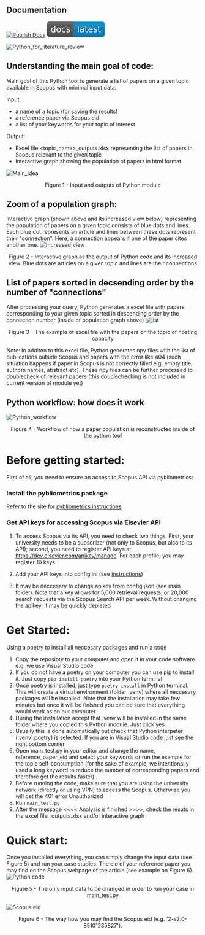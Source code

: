 
## Documentation
[![Publish Docs](https://github.com/Ildar-Daminov/Python_for_literature_review_in_Scopus/actions/workflows/main.yml/badge.svg)](https://github.com/Ildar-Daminov/Python_for_literature_review_in_Scopus/actions/workflows/main.yml)
[![Check Documentation](docs/docs_badge.svg)](https://ildar-daminov.github.io/Python_for_literature_review_in_Scopus/)


![Python_for_literature_review](https://user-images.githubusercontent.com/73365375/208320965-24fe4441-5ca9-4749-bb73-f17045f511e1.jpg)

## Understanding the main goal of code:

Main goal of this Python tool is generate a list of papers on a given topic available in Scopus with minimal input data.

Input:
- a name of a topic (for saving the results)
- a reference paper via Scopus eid 
- a list of your keywords for your topic of interest

Output: 
- Excel file <topic_name>_outputs.xlsx representing the list of papers in Scopus relevant to the  given topic
- Interactive graph showing the population of papers in html format

![Main_idea](https://user-images.githubusercontent.com/73365375/210181715-3f7a659e-c6c0-4b7e-a9a7-1c714d476af2.jpg)
<p align="center">Figure 1 - Input and outputs of Python module </p>


## Zoom of a population graph: 
Interactive graph (shown above and its increased view below) representing the population of papers on a given topic consists of blue dots and lines.
Each blue dot represents an article and lines between these dots represent their "connection". Here, a connection appears if one of the paper cites another one. 
![increased_view](https://user-images.githubusercontent.com/73365375/208321127-40c12253-d77d-4fd7-af8c-2f91d962877d.jpg)
<p align="center">Figure 2 - Interactive graph as the output of Python code and its increased view. Blue dots are articles on a given topic and lines are their connections </p>

## List of papers sorted in decsending order by the number of "connections"
After processing your query, Python generates a excel file with papers corresponding to your given topic sorted in descending order by the connection number (inside of population graph above)
![list](https://user-images.githubusercontent.com/73365375/210182373-5b234e04-1020-4d17-8c8f-2c8be3f59a2c.jpg)
<p align="center">Figure 3 - The example of excel file with the papers on the topic of hosting capacity </p>

Note: In additon to this excel file, Python generates npy files with the list of publications outside Scopus and papers with the error like 404 (such situation happens if paper in Scopus is not correctly filled e.g. empty title, authors names, abstract etc). These npy files can be further processed to doublecheck of relevant papers (this doublechecking is not included in current version of module yet)

## Python workflow: how does it work
![Python_workflow](https://user-images.githubusercontent.com/73365375/212465231-c2ff4e45-8f3d-4970-9d92-caaf4c928145.png)
<p align="center">Figure 4 - Workflow of how a paper population is reconstructed inside of the python tool </p>

# Before getting started:
First of all, you need to ensure an access to Scopus API via pybliometrics:

### Install the pybliometrics package 
Refer to the site for [pybliometrics instructions](https://pybliometrics.readthedocs.io/en/stable/)

### Get API keys for accessing Scopus via Elsevier API
1. To access Scopus via its API, you need to check two things. First, your university needs to be a subscriber (not only to Scopus, but also to its API); second, you need to register API keys at https://dev.elsevier.com/apikey/manage. For each profile, you may register 10 keys.

2. Add your API keys into config.ini (see [instructions](https://pybliometrics.readthedocs.io/en/stable/configuration.html#))

3. It may be neccesary to change apikey from config.json (see main folder). Note that a key allows for 5,000 retrieval requests, or 20,000 search requests via the Scopus Search API per week. Without changing the apikey, it may be quickly depleted 


# Get Started:
Using a poetry to install all neccesary packages and run a code  
1. Copy the reposioty to your computer and open it in your code software e.g. we use Visual Studio code
2. If you do not have a poetry on your computer you can use pip to install it. Just copy ```pip install poetry``` into your Python terminal
3. Once poetry is installed, just type  ```poetry install``` in Python terminal. This will create a virtual environment (folder .venv) where all neccesary packages will be installed. Note that the installation may take few minutes but once it will be finished you can be sure that everything would work as on our computer. 
4. During the installation accept that .venv will be installed in the same folder where you copied this Python module. Just click yes. 
5. Usually this is done automatically but check that Python interpeter (.venv':poetry) is selected. If you are in Visual Studio code just see the right bottom corner 
6. Open main_test.py in your editor and change the name, reference_paper_eid and select your keywords or run the example for the topic self-consumption (for the sake of example, we intentionally used a long keyword to reduce the number of corresponding papers and therefore get the results faster) . 
7. Before running the code, make sure that you are using the university network (directly or using VPN) to access the Scopus. Otherwise you will get the 401 error Unauthorized
8. Run ```main_test.py``` 
9. After the message <<<< Analysis is finished >>>>, check the resuts in the excel file <name>_outputs.xlsx and/or interactive graph

# Quick start:
Once you installed everything, you can simply change the input data (see Figure 5) and run your case studies. The eid of your reference paper you may find on the Scopus webpage of the article (see example on Figure 6). 
![Python code](https://user-images.githubusercontent.com/73365375/211420715-443bd84d-c3ea-468c-965f-fb653241b07f.png)
<p align="center">Figure 5 - The only input data to be changed in order to run your case in main_test.py </p>

  ![Scopus eid](https://user-images.githubusercontent.com/73365375/212465607-e63baf1f-f51c-4d15-84e7-9dbfbce24346.png)
<p align="center">Figure 6 - The way how you may find the Scopus eid (e.g. '2-s2.0-85101235827'). </p>

